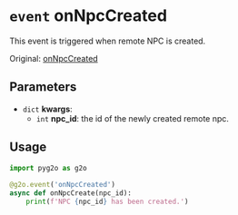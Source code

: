 # `event` onNpcCreated

This event is triggered when remote NPC is created.

Original: [onNpcCreated](https://gothicmultiplayerteam.gitlab.io/docs/0.3.0/script-reference/server-events/npc/onNpcCreated/)

## Parameters
* `dict` **kwargs**:
    * `int` **npc_id**: the id of the newly created remote npc.

## Usage
```python
import pyg2o as g2o
        
@g2o.event('onNpcCreated')
async def onNpcCreate(npc_id):
    print(f'NPC {npc_id} has been created.')
```